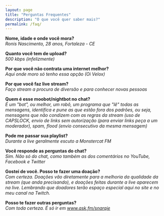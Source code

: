 ```yaml
---
layout: page
title: "Perguntas Frequentes"
description: "O que você quer saber mais?"
permalink: /faq/
---
```

<p>
<strong>Nome, idade e onde você mora?</strong><br />
<em>Ronis Nascimento, 28 anos, Fortaleza - CE</em>
</p>
<p>
<strong>Quanto você tem de upload?</strong><br />
<em>500 kbps (infelizmente)</em>
</p>
<p>
<strong>Por que você não contrata uma internet melhor?</strong><br />
<em>Aqui onde moro só tenho essa opção (Oi Velox)</em>
</p>
<p>
<strong>Por que você faz live stream?</strong><br />
<em>Faço stream a procura de diversão e para conhecer novas pessoas</em>
</p>
<p>
<strong>Quem é esse moobot/nightbot no chat?</strong><br />
<em>É um "bot", ou melhor, um robô, um programa que "lê" todas as mensagens, identifica e pune as que estão fora dos padrões, ou seja, mensagens que não condizem com as regras da stream (uso de CAPSLOCK, envio de links sem autorização (para enviar links peça a um moderador), spam, flood (envio consecutivo da mesma mensagem)</em>
</p>
<p>
<strong>Pode me passar sua playlist?</strong><br />
<em>Durante a live geralmente escuto a Monstercat FM</em>
</p>
<p>
<strong>Você responde as perguntas do chat?</strong><br />
<em>Sim. Não só do chat, como também as dos comentários no YouTube, Facebook e Twitter</em>
</p>
<p>
<strong>Gostei de você. Posso te fazer uma doação?</strong><br />
<em>Com certeza. Doações vão diretamente para a melhoria da qualidade da stream (que anda precisando), e doações feitas durante a live aparecem na live. Lembrando que doadores terão espaço especial aqui no site e no meu canal na Twitch.</em>
</p>
<p>
<strong>Posso te fazer outras perguntas?</strong><br />
<em>Com toda certeza. É só ir em <a href="http://www.ask.fm/snarqie" target="_blank">www.ask.fm/snarqie</a></span></em>
</p>

